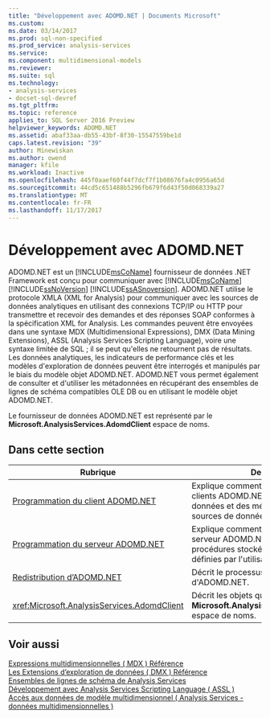 ```yaml
---
title: "Développement avec ADOMD.NET | Documents Microsoft"
ms.custom: 
ms.date: 03/14/2017
ms.prod: sql-non-specified
ms.prod_service: analysis-services
ms.service: 
ms.component: multidimensional-models
ms.reviewer: 
ms.suite: sql
ms.technology:
- analysis-services
- docset-sql-devref
ms.tgt_pltfrm: 
ms.topic: reference
applies_to: SQL Server 2016 Preview
helpviewer_keywords: ADOMD.NET
ms.assetid: abaf33aa-db55-43bf-8f30-15547559be1d
caps.latest.revision: "39"
author: Minewiskan
ms.author: owend
manager: kfile
ms.workload: Inactive
ms.openlocfilehash: 445f0aaef60f44f7dcf7f1b08676fa4c0956a65d
ms.sourcegitcommit: 44cd5c651488b5296fb679f6d43f50d068339a27
ms.translationtype: MT
ms.contentlocale: fr-FR
ms.lasthandoff: 11/17/2017
---
```

# <a name="developing-with-adomdnet"></a>Développement avec ADOMD.NET
  ADOMD.NET est un [!INCLUDE[msCoName](../../../includes/msconame-md.md)] fournisseur de données .NET Framework est conçu pour communiquer avec [!INCLUDE[msCoName](../../../includes/msconame-md.md)] [!INCLUDE[ssNoVersion](../../../includes/ssnoversion-md.md)] [!INCLUDE[ssASnoversion](../../../includes/ssasnoversion-md.md)]. ADOMD.NET utilise le protocole XMLA (XML for Analysis) pour communiquer avec les sources de données analytiques en utilisant des connexions TCP/IP ou HTTP pour transmettre et recevoir des demandes et des réponses SOAP conformes à la spécification XML for Analysis. Les commandes peuvent être envoyées dans une syntaxe MDX (Multidimensional Expressions), DMX (Data Mining Extensions), ASSL (Analysis Services Scripting Language), voire une syntaxe limitée de SQL ; il se peut qu'elles ne retournent pas de résultats. Les données analytiques, les indicateurs de performance clés et les modèles d'exploration de données peuvent être interrogés et manipulés par le biais du modèle objet ADOMD.NET. ADOMD.NET vous permet également de consulter et d'utiliser les métadonnées en récupérant des ensembles de lignes de schéma compatibles OLE DB ou en utilisant le modèle objet ADOMD.NET.  
  
 Le fournisseur de données ADOMD.NET est représenté par le **Microsoft.AnalysisServices.AdomdClient** espace de noms.  
  
## <a name="in-this-section"></a>Dans cette section  
  
|Rubrique| Description|  
|-----------|-----------------|  
|[Programmation du client ADOMD.NET](../../../analysis-services/multidimensional-models-adomd-net-client/adomd-net-client-programming.md)|Explique comment utiliser les objets clients ADOMD.NET pour récupérer des données et des métadonnées à partir de sources de données analytiques.|  
|[Programmation du serveur ADOMD.NET](../../../analysis-services/multidimensional-models-adomd-net-server/adomd-net-server-programming.md)|Explique comment utiliser les objets serveur ADOMD.NET pour créer des procédures stockées et des fonctions définies par l'utilisateur.|  
|[Redistribution d’ADOMD.NET](../../../analysis-services/multidimensional-models/adomd-net/redistributing-adomd-net.md)|Décrit le processus de redistribution d'ADOMD.NET.|  
|<xref:Microsoft.AnalysisServices.AdomdClient>|Décrit les objets qui sont contenus dans le **Microsoft.AnalysisServices.AdomdClient** espace de noms.|  
  
## <a name="see-also"></a>Voir aussi  
 [Expressions multidimensionnelles &#40; MDX &#41; Référence](../../../mdx/multidimensional-expressions-mdx-reference.md)   
 [Les Extensions d’exploration de données &#40; DMX &#41; Référence](../../../dmx/data-mining-extensions-dmx-reference.md)   
 [Ensembles de lignes de schéma de Analysis Services](../../../analysis-services/schema-rowsets/analysis-services-schema-rowsets.md)   
 [Développement avec Analysis Services Scripting Language &#40; ASSL &#41;](../../../analysis-services/multidimensional-models/scripting-language-assl/developing-with-analysis-services-scripting-language-assl.md)   
 [Accès aux données de modèle multidimensionnel &#40; Analysis Services - données multidimensionnelles &#41;](../../../analysis-services/multidimensional-models/mdx/multidimensional-model-data-access-analysis-services-multidimensional-data.md)  
  
  
